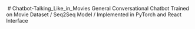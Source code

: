 <img src='https://www.google.com/imgres?imgurl=https%3A%2F%2Fimage.freepik.com%2Ffree-vector%2Fchat-bot-cute-speech-bubble-icon-concept-chatbot-chatterbot-technology_48369-17183.jpg&imgrefurl=https%3A%2F%2Fwww.freepik.com%2Fpremium-vector%2Fchat-bot-cute-speech-bubble-icon-concept-chatbot-chatterbot-technology_4468974.htm&tbnid=o_pfVRba5fwOiM&vet=12ahUKEwjlnKXY0sXtAhWbgksFHZWjB-oQMygHegUIARDnAQ..i&docid=9ZygCVu4jzCAHM&w=626&h=626&q=chatterbot%20logo&ved=2ahUKEwjlnKXY0sXtAhWbgksFHZWjB-oQMygHegUIARDnAQ' alt='' /> # Chatbot-Talking_Like_in_Movies
General Conversational Chatbot Trained on Movie Dataset / Seq2Seq Model / Implemented in PyTorch and React Interface


